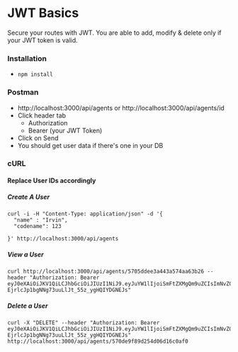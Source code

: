 # JWT Basics
Secure your routes with JWT. You are able to add, modify & delete only if your JWT token is valid.

### Installation
- ```npm install```

### Postman
- http://localhost:3000/api/agents or http://localhost:3000/api/agents/id
- Click header tab
  - Authorization
  - Bearer (your JWT Token)
- Click on Send
- You should get user data if there's one in your DB

### cURL

#### Replace User IDs accordingly

##### Create A User
```
curl -i -H "Content-Type: application/json" -d '{
  "name" : "Irvin",
  "codename": 123

}' http://localhost:3000/api/agents
```

##### View a User
```
curl http://localhost:3000/api/agents/5705ddee3a443a574aa63b26 --header "Authorization: Bearer eyJ0eXAiOiJKV1QiLCJhbGciOiJIUzI1NiJ9.eyJuYW1lIjoiSmFtZXMgQm9uZCIsImNvZGVuYW1lIjoiMDA3IiwiaWQiOiI1NzA1Y2ZmODY2NzFjZThkNDc5ZWRkNzYiLCJpYXQiOjE0NjAwMDIyMjB9.uvMa-EjrlcJp1bgNNg73uuLlJt_55z_ygHQIYDGNEJs"
```

##### Delete a User
```
curl -X "DELETE" --header "Authorization: Bearer eyJ0eXAiOiJKV1QiLCJhbGciOiJIUzI1NiJ9.eyJuYW1lIjoiSmFtZXMgQm9uZCIsImNvZGVuYW1lIjoiMDA3IiwiaWQiOiI1NzA1Y2ZmODY2NzFjZThkNDc5ZWRkNzYiLCJpYXQiOjE0NjAwMDIyMjB9.uvMa-EjrlcJp1bgNNg73uuLlJt_55z_ygHQIYDGNEJs" http://localhost:3000/api/agents/570de9f89d254d06d16c0af0
```
